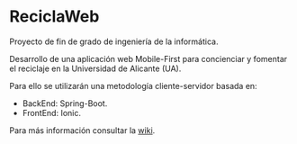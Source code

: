 ReciclaWeb
==================

Proyecto de fin de grado de ingeniería de la informática.

Desarrollo de una aplicación web Mobile-First para concienciar y fomentar el reciclaje en la Universidad de Alicante (UA).

Para ello se utilizarán una metodología cliente-servidor basada en:

- BackEnd:  Spring-Boot.
- FrontEnd: Ionic.

Para más información consultar la [wiki](https://github.com/bertus193/reciclaWeb/wiki).